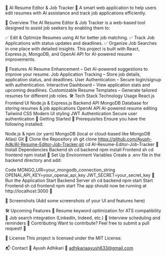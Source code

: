 📌 AI Resume Editor & Job Tracker
🚀 A smart web application to help users edit resumes with AI assistance and track job applications efficiently.

🌟 Overview
The AI Resume Editor & Job Tracker is a web-based tool designed to assist job seekers by enabling them to:

✅ Edit & Optimize Resumes using AI for better job matching.
✅ Track Job Applications with status updates and deadlines.
✅ Organize Job Searches in one place with detailed insights.
This project is built with React, Express.js, MongoDB, and OpenAI API for AI-powered resume improvements.

🎯 Features
AI Resume Enhancement – Get AI-powered suggestions to improve your resume.
Job Application Tracking – Store job details, application status, and deadlines.
User Authentication – Secure login/signup with authentication.
Interactive Dashboard – View application stats and upcoming deadlines.
Customizable Resume Templates – Generate tailored resumes for different job roles.
🛠️ Tech Stack
Technology	Usage
React.js	Frontend UI
Node.js & Express.js	Backend API
MongoDB	Database for storing resumes & job applications
OpenAI API	AI-powered resume editing
Tailwind CSS	Modern UI styling
JWT Authentication	Secure user authentication
🚀 Getting Started
🔹 Prerequisites
Ensure you have the following installed:

Node.js & npm (or yarn)
MongoDB (local or cloud-based like MongoDB Atlas)
Git
🔹 Clone the Repository
sh
git clone https://github.com/Ayush-Adk/AI-Resume-Editor-Job-Tracker.git
cd AI-Resume-Editor-Job-Tracker
🔹 Install Dependencies
Backend
sh
cd backend
npm install
Frontend
sh
cd frontend
npm install
🔹 Set Up Environment Variables
Create a .env file in the backend directory and add:

Code
MONGO_URI=your_mongodb_connection_string
OPENAI_API_KEY=your_openai_api_key
JWT_SECRET=your_secret_key
🔹 Run the Application
Start Backend Server
sh
cd backend
npm start
Start Frontend
sh
cd frontend
npm start
The app should now be running at http://localhost:3000 🎉

📸 Screenshots
(Add some screenshots of your UI and features here)

🛠️ Upcoming Features
🚀 Resume keyword optimization for ATS compatibility
🚀 Job search integration (LinkedIn, Indeed, etc.)
🚀 Interview scheduling and reminders
🤝 Contributing
Want to contribute? Feel free to submit a pull request! 🚀

📄 License
This project is licensed under the MIT License.

📬 Contact
👤 Ayush Adhikari
📧 adhikariaayush633@gmail.com
